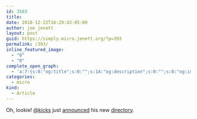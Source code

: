 ```yaml
---
id: 3503
title: 
date: 2018-12-22T16:29:43-05:00
author: joe jenett
layout: post
guid: https://simply.micro.jenett.org/?p=393
permalink: /393/
inline_featured_image:
  - "0"
  - "0"
complete_open_graph:
  - 'a:7:{s:8:"og:title";s:0:"";s:14:"og:description";s:0:"";s:8:"og:image";s:0:"";s:7:"og:type";s:0:"";s:12:"twitter:card";s:7:"summary";s:19:"twitter:description";s:0:"";s:15:"twitter:creator";s:0:"";}'
categories:
  - micro
kind:
  - Article
---
```

Oh, lookie! [@kicks](https://micro.blog/kicks/1521812) just [announced](https://www.kickscondor.com/href.cool/ "Href.cool") his new [directory](https://href.cool/ "href.cool").